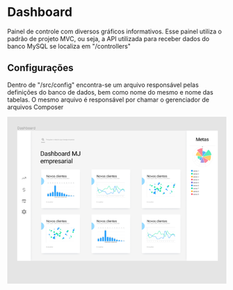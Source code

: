 # Dashboard

Painel de controle com diversos gráficos informativos.
Esse painel utiliza o padrão de projeto MVC, ou seja, a API utilizada para receber dados do banco MySQL se localiza em "/controllers"

## Configurações
Dentro de "/src/config" encontra-se um arquivo responsável pelas definições do banco de dados, bem como nome do mesmo e nome das tabelas. O mesmo arquivo é responsável por chamar o gerenciador de arquivos Composer

<img src="./src/assets/images/dashboard.png">